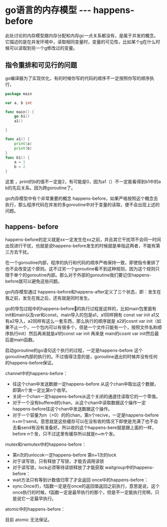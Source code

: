 # go语言的内存模型 --- happens-before
此处讨论的内存模型跟内存分配和内存gc一点关系都没有，是属于并发的概念。它描述的是在并发环境中，读取相同变量时，变量的可见性，比如某个g在什么时候可以读取到另一个g修改过的变量。

## 指令重排和可见行的问题

go编译器为了实现优化，有的时候你写的代码的顺序不一定按照你写的顺序执行，

```go
package main

var a, b int

func main() {
	go b1()
	a1()

}

func a1() {
	print(a)
	print(b)
}
func b1() {
	a = 1
	b = 2
}

```

这里 ，print的b的值不一定是2，有可能是0，因为a1（）不一定能看得到b1中的a b的先后关系。因为跨goroutine了。

go内存模型中有个非常重要的概念 happens-before，如果严格按照这个概念去执行，那么程序代码在并发的多goroutine中对于变量的读取，便不会出现上述的问题。

## happens- before

happens-before的定义就是xx一定发生在xx之前，并且其它干扰项不会同一时间出现进行干扰，也就是说happens-before发生的时候就是单指这两者，不能有第三方去干扰。

在一个goroutine内部，程序的执行和代码的顺序严格保持一致，即使指令重排了也不会改变这个原则。这不过另一个goroutine看不到这种规则，因为这个规则只限于单个的goroutine内部。那么对于外部的goroutine我们要记住happens-before就可以避免这些问题。

go内存模型通过 happens-before和happens-after定义了三个状态，即：发生在我之前，发生在我之后，还有就是同时发生。

go的导包过程中的happens-before的执行过程是这样的，比如main包里面有init和main以及var和const，main导入的包是a1，a1同样拥有 const var init a1又有a2导入，a2同样有这么一套东西，那么执行的顺序就是 a2的cosnt var init（如果不止一个，一个包内可以有很多个，但是一个文件只能有一个，按照文件名称顺序执行init）然后再来就是a1的const var init 再来是 main的cosnt var init然后最后是main函数。

启动goroutine的go语句这个执行的过程，一定是happens-before 这个goroutine内部的执行的。不过值得注意的是，goroutine退出的时候并没有任何的happens-before保证。

channel中的happens-before：

- 往这个chan中发送数据一定happens-before 从这个chan中取出这个数据，即第n个发一定比第n个收早。
- 关闭一个chan一定happens-before从这个关闭的通道住读取它的一个零值。
- 对于一个没有buffered的chan，从这个chan中读取数据这个操作一定happens-before往这个chan中发送数据这个操作。
- 对于一个容量为m（>0）的的chan，第n个recive，一定是happens-before n+m个send。意思就是这些缓存可以在没有收的情况下即使是充满了也不会去看send有没有准备好。所以收的这个happens-bere就是跟上面的一样，before  n个发，只不过这里有缓存所以就是n+m个发。

mutex和rwmutex中的happens-before：
- 第n次的unlocok一定happens-before 第n+1次的lock
- 对于读写锁，只有释放了写锁，才能去调用读锁
- 对于读写锁，lock必须等待读锁释放了才能获取
waitgroup中的happens-before：
- wait方法只有等到计数值归零了才会返回
once中的happens-before：
- sync.Once(f)，f函数一定是在once的返回值返回之前执行，意思是说，这个once执行的时候，f函数一定是最早执行的那个，但是不一定能执行完啊，只是说它一定最早执行。

atomic中的happens-before：

目前 atomic 无法保证。
